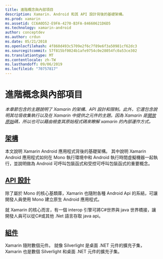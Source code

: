 ```yaml
---
title: 進階概念與內部項目
description: Xamarin. Android 和其 API 設計背後的基礎架構。
ms.prod: xamarin
ms.assetid: CC6A0D52-E9FA-4270-B3FA-84660621D6D5
ms.technology: xamarin-android
author: conceptdev
ms.author: crdun
ms.date: 05/21/2018
ms.openlocfilehash: 4f860d493c5709e2f6c7f89e6f3a50981cf62dc3
ms.sourcegitcommit: 57f815bf0024b1afe9754c0e28054fc0a53ce302
ms.translationtype: MT
ms.contentlocale: zh-TW
ms.lasthandoff: 09/06/2019
ms.locfileid: "70757817"
---
```

# <a name="advanced-concepts-and-internals"></a>進階概念與內部項目

_本章節包含的主題說明了 Xamarin 的架構、API 設計和限制。此外，它還包含說明其垃圾收集執行以及在 Xamarin 中提供之元件的主題。因為 Xamarin 是[開放原始](https://github.com/xamarin/xamarin-android)碼，所以也可以藉由檢查其原始程式碼來瞭解 xamarin 的內部運作方式。_

## <a name="architectureandroidinternalsarchitecturemd"></a>[架構](~/android/internals/architecture.md)

本文說明 Xamarin Android 應用程式背後的基礎架構。 其中說明 Xamarin Android 應用程式如何在 Mono 執行環境中和 Android 執行時間虛擬機器一起執行，並說明做為 Android 可呼叫包裝函式和受控可呼叫包裝函式的重要概念。 

## <a name="api-designandroidinternalsapi-designmd"></a>[API 設計](~/android/internals/api-design.md)

除了屬於 Mono 的核心基類庫，Xamarin 也隨附各種 Android Api 的系結，可讓開發人員使用 Mono 建立原生 Android 應用程式。

就 Xamarin 的核心而言，有一個 interop 引擎可將C#世界與 java 世界橋接，讓開發人員可以從C#或其他 .Net 語言存取 java api。

## <a name="assembliescross-platforminternalsavailable-assembliesmd"></a>[組件](~/cross-platform/internals/available-assemblies.md)

Xamarin 隨附數個元件。 就像 Silverlight 是桌面 .NET 元件的擴充子集，Xamarin 也是數個 Silverlight 和桌面 .NET 元件的擴充子集。 

